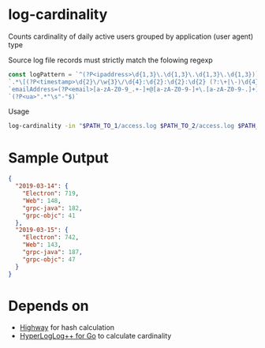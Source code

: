 # log-cardinality
Counts cardinality of daily active users grouped by application (user agent) type

Source log file records must strictly match the folowing regexp

```go
const logPattern = `^(?P<ipaddress>\d{1,3}\.\d{1,3}\.\d{1,3}\.\d{1,3})` +
`.*\[(?P<timestamp>\d{2}\/\w{3}\/\d{4}:\d{2}:\d{2}:\d{2} (?:\+|\-)\d{4})\].*` +
`emailAddress=(?P<email>[a-zA-Z0-9_.+-]+@[a-zA-Z0-9-]+\.[a-zA-Z0-9-.]+).*` +
`(?P<ua>".*"\s"-"$)`
```

Usage
```bash
log-cardinality -in "$PATH_TO_1/access.log $PATH_TO_2/access.log $PATH_TO_N/access.log" -locale Europe/Moscow
```

# Sample Output

```json
{
  "2019-03-14": {
    "Electron": 719,
    "Web": 148,
    "grpc-java": 182,
    "grpc-objc": 41
  },
  "2019-03-15": {
    "Electron": 742,
    "Web": 143,
    "grpc-java": 187,
    "grpc-objc": 47
  }
}
```


# Depends on
  * [Highway](https://github.com/google/highwayhash/) for hash calculation
  * [HyperLogLog++ for Go](https://github.com/lytics/hll) to calculate cardinality
